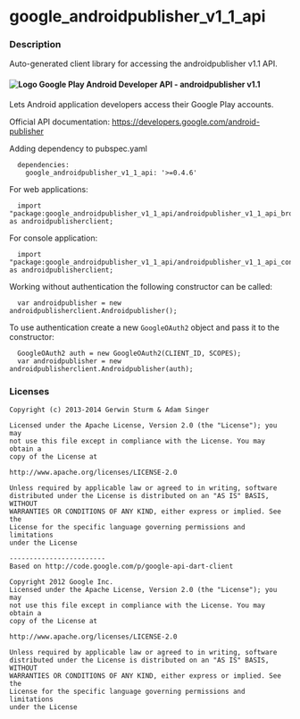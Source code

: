 # google_androidpublisher_v1_1_api

### Description

Auto-generated client library for accessing the androidpublisher v1.1 API.

#### ![Logo](http://www.google.com/images/icons/product/android-16.png) Google Play Android Developer API - androidpublisher v1.1

Lets Android application developers access their Google Play accounts.

Official API documentation: https://developers.google.com/android-publisher

Adding dependency to pubspec.yaml

```
  dependencies:
    google_androidpublisher_v1_1_api: '>=0.4.6'
```

For web applications:

```
  import "package:google_androidpublisher_v1_1_api/androidpublisher_v1_1_api_browser.dart" as androidpublisherclient;
```

For console application:

```
  import "package:google_androidpublisher_v1_1_api/androidpublisher_v1_1_api_console.dart" as androidpublisherclient;
```

Working without authentication the following constructor can be called:

```
  var androidpublisher = new androidpublisherclient.Androidpublisher();
```

To use authentication create a new `GoogleOAuth2` object and pass it to the constructor:


```
  GoogleOAuth2 auth = new GoogleOAuth2(CLIENT_ID, SCOPES);
  var androidpublisher = new androidpublisherclient.Androidpublisher(auth);
```

### Licenses

```
Copyright (c) 2013-2014 Gerwin Sturm & Adam Singer

Licensed under the Apache License, Version 2.0 (the "License"); you may 
not use this file except in compliance with the License. You may obtain a 
copy of the License at

http://www.apache.org/licenses/LICENSE-2.0

Unless required by applicable law or agreed to in writing, software
distributed under the License is distributed on an "AS IS" BASIS, WITHOUT
WARRANTIES OR CONDITIONS OF ANY KIND, either express or implied. See the
License for the specific language governing permissions and limitations 
under the License

------------------------
Based on http://code.google.com/p/google-api-dart-client

Copyright 2012 Google Inc.
Licensed under the Apache License, Version 2.0 (the "License"); you may 
not use this file except in compliance with the License. You may obtain a
copy of the License at

http://www.apache.org/licenses/LICENSE-2.0

Unless required by applicable law or agreed to in writing, software
distributed under the License is distributed on an "AS IS" BASIS, WITHOUT
WARRANTIES OR CONDITIONS OF ANY KIND, either express or implied. See the
License for the specific language governing permissions and limitations 
under the License

```
